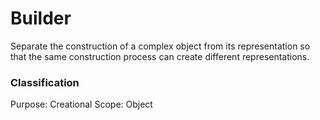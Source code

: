 # Builder

Separate the construction of a complex object from its representation so that the same construction process can create different representations.

### Classification

Purpose: Creational
Scope: Object

